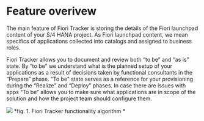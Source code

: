 # Feature overivew 

The main feature of Fiori Tracker is storing the details of the Fiori launchpad content of your S/4 HANA project. As Fiori launchpad content, we mean specifics of applications collected into catalogs and assigned to business roles. 

Fiori Tracker allows you to document and review both “to be” and “as is” state. By “to be” we understand what is the planned setup of your applications as a result of decisions taken by functional consultants in the “Prepare” phase. “To be” state serves as a reference for your provisioning during the “Realize” and “Deploy” phases. In case there are issues with apps “To be” allows you to make sure what applications are in scope of the solution and how the project team should configure them.

![](../res/fiori_tracker_main.png)
*fig. 1. Fiori Tracker functionality algorithm *
